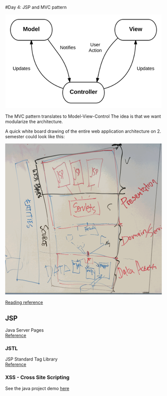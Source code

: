 #Day 4: JSP and MVC pattern  

![](../img/MVC.png) 

The MVC pattern translates to Model-View-Control
The idea is that we want modularize the architecture.

A quick white board drawing of the entire web application architecture on 2. semester could look like this: 

![text](../img/tavle.png) 

[Reading reference](https://www.tutorialspoint.com/design_pattern/mvc_pattern.htm)

## JSP
Java Server Pages  
[Reference ](https://www.tutorialspoint.com//jsp/index.htm)

### JSTL
JSP Standard Tag Library  
[Reference](https://www.tutorialspoint.com//jsp/index.htm)

### XSS - Cross Site Scripting
See the java project demo [here](../demo/crossSideScripting)

